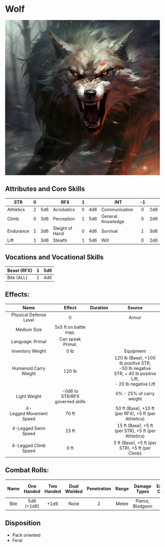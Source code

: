 # Wolf

![alt_text](Wolf.png)

## Attributes and Core Skills

| STR       |   0   |       | RFX             |   1   |       | INT               |  -1   |       |
| --------- | :---: | :---: | --------------- | :---: | :---: | ----------------- | :---: | :---: |
| Athletics |   2   |  5d6  | Acrobatics      |   0   |  4d6  | Communication     |   0   |  2d6  |
| Climb     |   0   |  3d6  | Perception      |   1   |  5d6  | General Knowledge |   0   |  2d6  |
| Endurance |   1   |  3d6  | Sleight of Hand |   0   |  4d6  | Survival          |   1   |  3d6  |
| Lift      |   1   |  3d6  | Stealth         |   1   |  5d6  | Will         |   0   |  2d6  |

## Vocations and Vocational Skills

| Beast {RFX} |   1   |  5d6  |
| ----------- | :---: | :---: |
| Bite {ALL}  |   1   |  4d6  |

## Effects:

|          Name           |             Effect              | Duration |                        Source                         |
| :---------------------: | :-----------------------------: | :------: | :---------------------------------------------------: |
| Physical Defense Level  |                0                |          |                         Armor                         |
|       Medium Size       |      5x5 ft on battle map.      |          |                                                       |
|    Language: Primal     |        Can speak Primal.        |          |                                                       |
|    Inventory Weight     |              0 lb               |          |                       Equipment                       |
|  Humanoid Carry Weight  |             120 lb              |          |  120 lb (Base), +100 lb positive STR,<br />-50 lb negative STR, + 40 lb positive Lift,<br />- 20 lb negative Lift  |
|      Light Weight       | -0d6 to STR/RFX governed skills |          |               0% - 25% of carry weight                |
| 4-Legged Movement Speed |              70 ft              |          | 50 ft (Base), +10 ft (per RFX), +5 ft (per Athletics) |
|   4-Legged Swim Speed   |              15 ft              |          | 15 ft (Base), +5 ft (per STR), +5 ft (per Athletics)  |
|  4-Legged Climb Speed   |              0 ft               |          |    5 ft (Base), +5 ft (per STR), +5 ft (per Climb)    |

## Combat Rolls:

| Name  | One<br />Handed | Two<br />Handed | Dual<br />Wielded | Penetration | Range | Damage<br />Types | Engageable<br />Opponents | Area Of<br />Effect | Resource<br />Class |
| :---: | :-------------: | :-------------: | :---------------: | :---------: | :---: | :---------------: | :-----------------------: | :-----------------: | :-----------------: |
| Bite  | 5d6<br />(+1d6) |      +1d6       |       None        |      2      | Melee | Pierce, Bludgeon  |             2             |                     |                     |

## Disposition

- Pack oriented
- Feral
